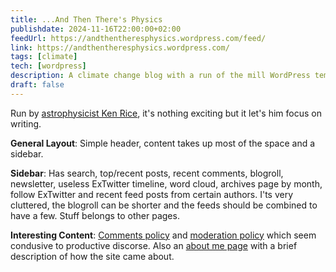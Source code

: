 ```yaml
---
title: ...And Then There's Physics
publishdate: 2024-11-16T22:00:00+02:00
feedUrl: https://andthentheresphysics.wordpress.com/feed/
link: https://andthentheresphysics.wordpress.com/
tags: [climate]
tech: [wordpress]
description: A climate change blog with a run of the mill WordPress template.
draft: false
---
```


Run by [astrophysicist Ken Rice](https://www.roe.ac.uk/~wkmr/), it's nothing exciting but it let's him focus on writing.

**General Layout**: Simple header, content takes up most of the space and a sidebar.

**Sidebar**: Has search, top/recent posts, recent comments, blogroll, newsletter, useless ExTwitter timeline, word cloud, archives page by month, follow ExTwitter and recent feed posts from certain authors. I'ts very cluttered, the blogroll can be shorter and the feeds should be combined to have a few. Stuff belongs to other pages.

**Interesting Content**: [Comments policy](https://andthentheresphysics.wordpress.com/comments-policy/) and [moderation policy](https://andthentheresphysics.wordpress.com/moderation-policy/) which seem condusive to productive discorse. Also an [about me page](https://andthentheresphysics.wordpress.com/about-2/) with a brief description of how the site came about.
